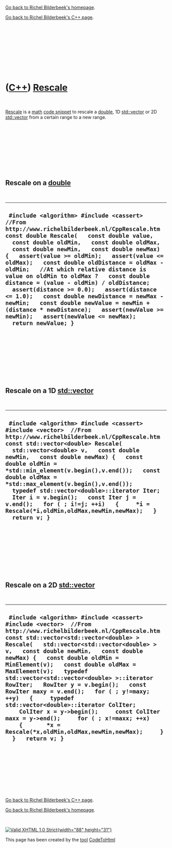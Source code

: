 [Go back to Richel Bilderbeek's homepage](index.htm).

[Go back to Richel Bilderbeek's C++ page](Cpp.htm).

 

 

 

 

 

([C++](Cpp.htm)) [Rescale](CppRescale.htm)
==========================================

 

[Rescale](CppRescale.htm) is a [math](CppMath.htm) [code
snippet](CppCodeSnippets.htm) to rescale a [double](CppDouble.htm), 1D
[std::vector](CppVector.htm) or 2D [std::vector](CppVector.htm) from a
certain range to a new range.

 

 

 

 

 

Rescale on a [double](CppDouble.htm)
------------------------------------

 

  --------------------------------------------------------------------------------------------------------------------------------------------------------------------------------------------------------------------------------------------------------------------------------------------------------------------------------------------------------------------------------------------------------------------------------------------------------------------------------------------------------------------------------------------------------------------------------------------------------------------------------------------------------------------------------------------------------------------------
  ` #include <algorithm> #include <cassert>  //From http://www.richelbilderbeek.nl/CppRescale.htm const double Rescale(   const double value,   const double oldMin,   const double oldMax,   const double newMin,   const double newMax) {   assert(value >= oldMin);   assert(value <= oldMax);   const double oldDistance = oldMax - oldMin;   //At which relative distance is value on oldMin to oldMax ?   const double distance = (value - oldMin) / oldDistance;   assert(distance >= 0.0);   assert(distance <= 1.0);   const double newDistance = newMax - newMin;   const double newValue = newMin + (distance * newDistance);   assert(newValue >= newMin);   assert(newValue <= newMax);   return newValue; }`
  --------------------------------------------------------------------------------------------------------------------------------------------------------------------------------------------------------------------------------------------------------------------------------------------------------------------------------------------------------------------------------------------------------------------------------------------------------------------------------------------------------------------------------------------------------------------------------------------------------------------------------------------------------------------------------------------------------------------------

 

 

 

 

 

Rescale on a 1D [std::vector](CppVector.htm)
--------------------------------------------

 

  -------------------------------------------------------------------------------------------------------------------------------------------------------------------------------------------------------------------------------------------------------------------------------------------------------------------------------------------------------------------------------------------------------------------------------------------------------------------------------------------------------------------------------------------------------
  ` #include <algorithm> #include <cassert> #include <vector>  //From http://www.richelbilderbeek.nl/CppRescale.htm const std::vector<double> Rescale(   std::vector<double> v,   const double newMin,   const double newMax) {   const double oldMin = *std::min_element(v.begin(),v.end());   const double oldMax = *std::max_element(v.begin(),v.end());   typedef std::vector<double>::iterator Iter;   Iter i = v.begin();   const Iter j = v.end();   for ( ; i!=j; ++i)   {     *i = Rescale(*i,oldMin,oldMax,newMin,newMax);   }   return v; }`
  -------------------------------------------------------------------------------------------------------------------------------------------------------------------------------------------------------------------------------------------------------------------------------------------------------------------------------------------------------------------------------------------------------------------------------------------------------------------------------------------------------------------------------------------------------

 

 

 

 

 

Rescale on a 2D [std::vector](CppVector.htm)
--------------------------------------------

 

  ----------------------------------------------------------------------------------------------------------------------------------------------------------------------------------------------------------------------------------------------------------------------------------------------------------------------------------------------------------------------------------------------------------------------------------------------------------------------------------------------------------------------------------------------------------------------------------------------------------------------------------------------------------------------------------------------------------------------------
  ` #include <algorithm> #include <cassert> #include <vector>  //From http://www.richelbilderbeek.nl/CppRescale.htm const std::vector<std::vector<double> > Rescale(   std::vector<std::vector<double> > v,   const double newMin,   const double newMax) {   const double oldMin = MinElement(v);   const double oldMax = MaxElement(v);   typedef std::vector<std::vector<double> >::iterator RowIter;   RowIter y = v.begin();   const RowIter maxy = v.end();   for ( ; y!=maxy; ++y)   {     typedef std::vector<double>::iterator ColIter;     ColIter x = y->begin();     const ColIter maxx = y->end();     for ( ; x!=maxx; ++x)     {       *x = Rescale(*x,oldMin,oldMax,newMin,newMax);     }   }   return v; }`
  ----------------------------------------------------------------------------------------------------------------------------------------------------------------------------------------------------------------------------------------------------------------------------------------------------------------------------------------------------------------------------------------------------------------------------------------------------------------------------------------------------------------------------------------------------------------------------------------------------------------------------------------------------------------------------------------------------------------------------

 

 

 

 

 

[Go back to Richel Bilderbeek's C++ page](Cpp.htm).

[Go back to Richel Bilderbeek's homepage](index.htm).

 

[![Valid XHTML 1.0 Strict](valid-xhtml10.png){width="88"
height="31"}](http://validator.w3.org/check?uri=referer)

This page has been created by the [tool](Tools.htm)
[CodeToHtml](ToolCodeToHtml.htm)
